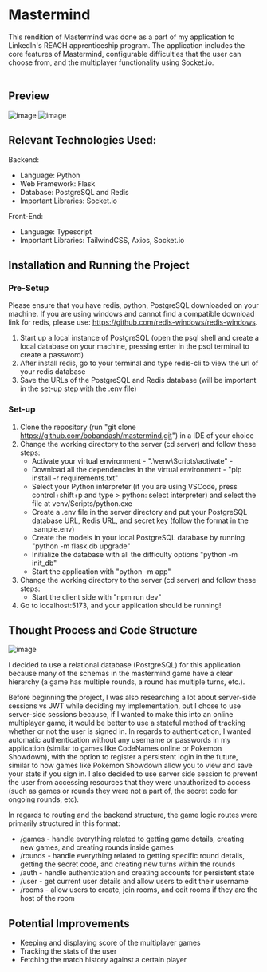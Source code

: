 # Mastermind
This rendition of Mastermind was done as a part of my application to LinkedIn's REACH apprenticeship program. The application includes the core features of Mastermind, configurable difficulties that the user can choose from, and the multiplayer functionality using Socket.io. <br /><br />

## Preview
![image](https://github.com/bobandash/mastermind/assets/74850332/cb2b51b2-29f5-46eb-953e-a2e197ee7f21)
![image](https://github.com/bobandash/mastermind/assets/74850332/cc73e0f0-1b78-4ebf-9a74-53e3bc0aeaba)


## Relevant Technologies Used:
Backend:
- Language: Python
- Web Framework: Flask
- Database: PostgreSQL and Redis
- Important Libraries: Socket.io

Front-End:
- Language: Typescript
- Important Libraries: TailwindCSS, Axios, Socket.io


## Installation and Running the Project
### Pre-Setup
Please ensure that you have redis, python, PostgreSQL downloaded on your machine.
If you are using windows and cannot find a compatible download link for redis, please use: https://github.com/redis-windows/redis-windows.
1. Start up a local instance of PostgreSQL (open the psql shell and create a local database on your machine, pressing enter in the psql terminal to create a password)
2. After install redis, go to your terminal and type redis-cli to view the url of your redis database
3. Save the URLs of the PostgreSQL and Redis database (will be important in the set-up step with the .env file)

### Set-up
1. Clone the repository (run "git clone https://github.com/bobandash/mastermind.git") in a IDE of your choice
2. Change the working directory to the server (cd server) and follow these steps:
   - Activate your virtual environment - ".\venv\Scripts\activate" - 
   - Download all the dependencies in the virtual environment - "pip install -r requirements.txt"
   - Select your Python interpreter (if you are using VSCode, press control+shift+p and type > python: select interpreter) and select the file at venv/Scripts/python.exe
   - Create a .env file in the server directory and put your PostgreSQL database URL, Redis URL, and secret key (follow the format in the .sample.env)
   - Create the models in your local PostgreSQL database by running "python -m flask db upgrade"
   - Initialize the database with all the difficulty options "python -m init_db"
   - Start the application with "python -m app"
3. Change the working directory to the server (cd server) and follow these steps:
   - Start the client side with "npm run dev"
4. Go to localhost:5173, and your application should be running!

## Thought Process and Code Structure
![image](https://github.com/bobandash/mastermind/assets/74850332/d0704038-5eb8-44a8-bb51-452b6614e468)

I decided to use a relational database (PostgreSQL) for this application because many of the schemas in the mastermind game have a clear hierarchy (a game has multiple rounds, a round has multiple turns, etc.).

Before beginning the project, I was also researching a lot about server-side sessions vs JWT while deciding my implementation, but I chose to use server-side sessions because, if I wanted to make this into an online multiplayer game, it would be better to use a stateful method of tracking whether or not the user is signed in. In regards to authentication, I wanted automatic authentication without any username or passwords in my application (similar to games like CodeNames online or Pokemon Showdown), with the option to register a persistent login in the future, similar to how games like Pokemon Showdown allow you to view and save your stats if you sign in. I also decided to use server side session to prevent the user from accessing resources that they were unauthorized to access (such as games or rounds they were not a part of, the secret code for ongoing rounds, etc).

In regards to routing and the backend structure, the game logic routes were primarily structured in this format:
- /games - handle everything related to getting game details, creating new games, and creating rounds inside games
- /rounds - handle everything related to getting specific round details, getting the secret code, and creating new turns within the rounds
- /auth - handle authentication and creating accounts for persistent state
- /user - get current user details and allow users to edit their username
- /rooms - allow users to create, join rooms, and edit rooms if they are the host of the room

## Potential Improvements
- Keeping and displaying score of the multiplayer games
- Tracking the stats of the user
- Fetching the match history against a certain player
